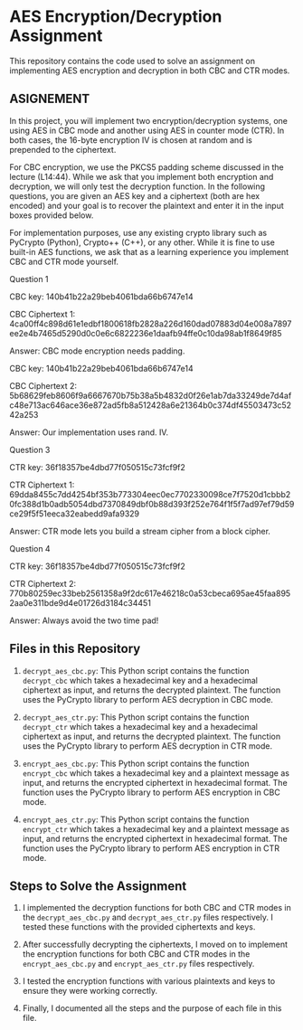 # AES Encryption/Decryption Assignment

This repository contains the code used to solve an assignment on implementing AES encryption and decryption in both CBC and CTR modes.

## ASIGNEMENT

In this project, you will implement two encryption/decryption systems, one using AES in CBC mode and another using AES in counter mode (CTR). In both cases, the 16-byte encryption IV is chosen at random and is prepended to the ciphertext.

For CBC encryption, we use the PKCS5 padding scheme discussed in the lecture (L14:44). While we ask that you implement both encryption and decryption, we will only test the decryption function. In the following questions, you are given an AES key and a ciphertext (both are hex encoded) and your goal is to recover the plaintext and enter it in the input boxes provided below.

For implementation purposes, use any existing crypto library such as PyCrypto (Python), Crypto++ (C++), or any other. While it is fine to use built-in AES functions, we ask that as a learning experience you implement CBC and CTR mode yourself.

Question 1

CBC key: 140b41b22a29beb4061bda66b6747e14

CBC Ciphertext 1: 4ca00ff4c898d61e1edbf1800618fb2828a226d160dad07883d04e008a7897ee2e4b7465d5290d0c0e6c6822236e1daafb94ffe0c10da98ab1f8649f85

Answer: CBC mode encryption needs padding.

CBC key: 140b41b22a29beb4061bda66b6747e14

CBC Ciphertext 2: 5b68629feb8606f9a6667670b75b38a5b4832d0f26e1ab7da33249de7d4afc48e713ac646ace36e872ad5fb8a512428a6e21364b0c374df45503473c5242a253

Answer: Our implementation uses rand. IV.

Question 3

CTR key: 36f18357be4dbd77f050515c73fcf9f2

CTR Ciphertext 1: 69dda8455c7dd4254bf353b773304eec0ec7702330098ce7f7520d1cbbb20fc388d1b0adb5054dbd7370849dbf0b88d393f252e764f1f5f7ad97ef79d59ce29f5f51eeca32eabedd9afa9329

Answer: CTR mode lets you build a stream cipher from a block cipher.

Question 4

CTR key: 36f18357be4dbd77f050515c73fcf9f2

CTR Ciphertext 2: 770b80259ec33beb2561358a9f2dc617e46218c0a53cbeca695ae45faa8952aa0e311bde9d4e01726d3184c34451

Answer: Always avoid the two time pad!

## Files in this Repository

1. `decrypt_aes_cbc.py`: This Python script contains the function `decrypt_cbc` which takes a hexadecimal key and a hexadecimal ciphertext as input, and returns the decrypted plaintext. The function uses the PyCrypto library to perform AES decryption in CBC mode.

2. `decrypt_aes_ctr.py`: This Python script contains the function `decrypt_ctr` which takes a hexadecimal key and a hexadecimal ciphertext as input, and returns the decrypted plaintext. The function uses the PyCrypto library to perform AES decryption in CTR mode.

3. `encrypt_aes_cbc.py`: This Python script contains the function `encrypt_cbc` which takes a hexadecimal key and a plaintext message as input, and returns the encrypted ciphertext in hexadecimal format. The function uses the PyCrypto library to perform AES encryption in CBC mode.

4. `encrypt_aes_ctr.py`: This Python script contains the function `encrypt_ctr` which takes a hexadecimal key and a plaintext message as input, and returns the encrypted ciphertext in hexadecimal format. The function uses the PyCrypto library to perform AES encryption in CTR mode.

## Steps to Solve the Assignment

1. I implemented the decryption functions for both CBC and CTR modes in the `decrypt_aes_cbc.py` and `decrypt_aes_ctr.py` files respectively. I tested these functions with the provided ciphertexts and keys.

2. After successfully decrypting the ciphertexts, I moved on to implement the encryption functions for both CBC and CTR modes in the `encrypt_aes_cbc.py` and `encrypt_aes_ctr.py` files respectively.

3. I tested the encryption functions with various plaintexts and keys to ensure they were working correctly.

4. Finally, I documented all the steps and the purpose of each file in this file.
